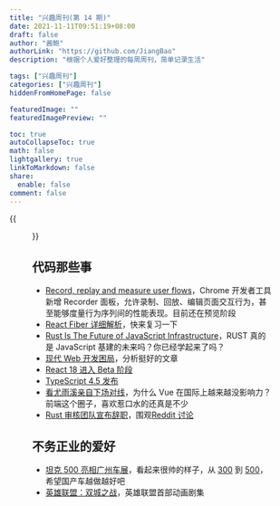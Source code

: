 ```yaml
---
title: "兴趣周刊(第 14 期)"
date: 2021-11-11T09:51:19+08:00
draft: false
author: "酱鲍"
authorLink: "https://github.com/JiangBao"
description: "根据个人爱好整理的每周周刊，简单记录生活"

tags: ["兴趣周刊"]
categories: ["兴趣周刊"]
hiddenFromHomePage: false

featuredImage: ""
featuredImagePreview: ""

toc: true
autoCollapseToc: true
math: false
lightgallery: true
linkToMarkdown: false
share:
  enable: false
comment: false
---
```


<!--more-->
{{<figure src="https://jiangbao-1258001083.cos.ap-shanghai.myqcloud.com/paopao_new_toy_1121.jpeg" title="泡泡的新玩具">}}

## 代码那些事
* [Record, replay and measure user flows](https://developer.chrome.com/docs/devtools/recorder/)，Chrome 开发者工具新增 Recorder 面板，允许录制、回放、编辑页面交互行为，甚至能够度量行为序列间的性能表现。目前还在预览阶段
* [React Fiber 详细解析](https://zhuanlan.zhihu.com/p/424967867)，快来复习一下
* [Rust Is The Future of JavaScript Infrastructure](https://leerob.io/blog/rust)，RUST 真的是 JavaScript 基建的未来吗？你已经学起来了吗？
* [现代 Web 开发困局](https://mp.weixin.qq.com/s/PjpA4CBoC3Q0-gT5f5qlPg)，分析挺好的文章
* [React 18 进入 Beta 阶段](https://twitter.com/reactjs/status/1460380211262930948)
* [TypeScript 4.5 发布](https://twitter.com/typescript/status/1461063189286703104)
* [看尤雨溪亲自下场对线](https://www.zhihu.com/question/472193255/answer/2235015723)，为什么 Vue 在国际上越来越没影响力？前端这个圈子，喜欢惹口水的还真是不少
* [Rust 审核团队宣布辞职](https://github.com/rust-lang/team/pull/671)，围观[Reddit 讨论](https://github.com/rust-lang/team/pull/671)

## 不务正业的爱好
* [坦克 500 亮相广州车展](https://auto.sina.com.cn/newcar/x/2021-11-19/detail-iktzscyy6413139.shtml)，看起来很帅的样子，从 [300](https://www.tanksuv.com/tank300.html) 到 [500](https://www.tanksuv.com/tank500.html)，希望国产车越做越好吧
* [英雄联盟：双城之战](https://lol.qq.com/arcane/)，英雄联盟首部动画剧集